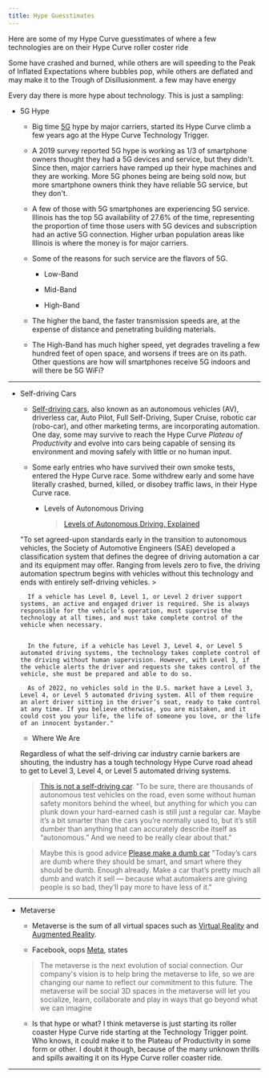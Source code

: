 ```yaml
---
title: Hype Guesstimates
---
```


Here are some of my Hype Curve guesstimates of where a few technologies are on their Hype Curve roller coster ride

Some have crashed and burned, while others are will speeding to the Peak of Inflated Expectations where bubbles pop, while others are deflated and may make it to the Trough of Disillusionment. a few may have energy

Every day there is more hype about technology. This is just a sampling:



- 5G Hype

	- Big time [5G](https://en.wikipedia.org/w/index.php?title=5G) hype by major carriers, started its Hype Curve climb a few years ago at the Hype Curve Technology Trigger.
	
	- A 2019 survey reported 5G hype is working as 1/3 of smartphone owners thought they had a 5G devices and service, but they didn't. Since then, major carriers have ramped up their hype machines and they are working. More 5G phones being are being sold now, but more smartphone owners think they have reliable 5G service, but they don't.
	
	- A few of those with 5G smartphones are experiencing 5G service. Illinois has the top 5G availability of 27.6% of the time, representing the proportion of time those users with 5G devices and subscription had an active 5G connection. Higher urban population areas like Illinois is where the money is for major carriers.
	
	- Some of the reasons for such service are the flavors of 5G.
	
	    - Low-Band
	
	    - Mid-Band
	
	    - High-Band

	- The higher the band, the faster transmission speeds are, at the expense of distance and penetrating building materials. 
	
	- The High-Band has much higher speed, yet degrades traveling a few hundred feet of open space, and worsens if trees are on its path. Other questions are how will smartphones receive 5G indoors and will there be 5G WiFi?

---

- Self-driving Cars

	- [Self-driving cars](https://en.wikipedia.org/w/index.php?title=Self-driving_car), also known as an autonomous vehicles (AV), driverless car, Auto Pilot, Full Self-Driving, Super Cruise, robotic car (robo-car), and other marketing terms, are incorporating automation. One day, some may survive to reach the Hype Curve *Plateau of Productivity* and evolve into cars being capable of sensing its environment and moving safely with little or no human input.
	
	- Some early entries who have survived their own smoke tests, entered the Hype Curve race. Some withdrew early and some have literally crashed, burned, killed, or disobey traffic laws, in their Hype Curve race.
	
	    - Levels of Autonomous Driving
	
	        >[Levels of Autonomous Driving, Explained](https://www.jdpower.com/cars/shopping-guides/levels-of-autonomous-driving-explained)
	>
	"To set agreed-upon standards early in the transition to autonomous vehicles, the Society of Automotive Engineers (SAE) developed a classification system that defines the degree of driving automation a car and its equipment may offer. Ranging from levels zero to five, the driving automation spectrum begins with vehicles without this technology and ends with entirely self-driving vehicles.	>
	
		If a vehicle has Level 0, Level 1, or Level 2 driver support systems, an active and engaged driver is required. She is always responsible for the vehicle’s operation, must supervise the technology at all times, and must take complete control of the vehicle when necessary.
	
		
		In the future, if a vehicle has Level 3, Level 4, or Level 5 automated driving systems, the technology takes complete control of the driving without human supervision. However, with Level 3, if the vehicle alerts the driver and requests she takes control of the vehicle, she must be prepared and able to do so.
			
		As of 2022, no vehicles sold in the U.S. market have a Level 3, Level 4, or Level 5 automated driving system. All of them require an alert driver sitting in the driver’s seat, ready to take control at any time. If you believe otherwise, you are mistaken, and it could cost you your life, the life of someone you love, or the life of an innocent bystander."
		
   - Where We Are

    Regardless of what the self-driving car industry carnie barkers are shouting, the industry has a tough technology Hype Curve road ahead to get to Level 3, Level 4, or Level 5 automated driving systems.

    >[This is not a self-driving car](https://www.theverge.com/2022/2/4/22917903/adas-av-autonomous-super-cruise-autopilot-language). "To be sure, there are thousands of autonomous test vehicles on the road, even some without human safety monitors behind the wheel, but anything for which you can plunk down your hard-earned cash is still just a regular car. Maybe it’s a bit smarter than the cars you’re normally used to, but it’s still dumber than anything that can accurately describe itself as “autonomous.” And we need to be really clear about that."
    >

    >Maybe this is good advice [Please make a dumb car](https://techcrunch.com/2022/01/29/please-make-a-dumb-car/) "Today’s cars are dumb where they should be smart, and smart where they should be dumb. Enough already. Make a car that’s pretty much all dumb and watch it sell — because what automakers are giving people is so bad, they’ll pay more to have less of it."
    >
    
---

- Metaverse

	- Metaverse is the sum of all virtual spaces such as [Virtual Reality](https://en.wikipedia.org/w/index.php?title=Virtual_reality) and [Augmented Reality](https://en.wikipedia.org/w/index.php?title=Virtual_reality).
	
	- Facebook, oops [Meta](https://about.facebook.com/meta/), states
	>The metaverse is the next evolution of social connection. Our company's vision is to help bring the metaverse to life, so we are changing our name to reflect our commitment to this future. The metaverse will be social 3D spaces in the metaverse will let you socialize, learn, collaborate and play in ways that go beyond what we can imagine 

	- Is that hype or what? I think metaverse is just starting its roller coaster Hype Curve ride starting at the Technology Trigger point. Who knows, it could make it to the Plateau of Productivity in some form or other. I doubt it though, because of the many unknown thrills and spills awaiting it on its Hype Curve roller coaster ride.
	
---
